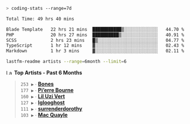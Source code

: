 ```zsh
> coding-stats --range=7d
```

<!--START_SECTION:waka-->

```txt
Total Time: 49 hrs 40 mins

Blade Template   22 hrs 21 mins  ███████████▒░░░░░░░░░░░░░   44.70 %
PHP              20 hrs 27 mins  ██████████▒░░░░░░░░░░░░░░   40.91 %
SCSS             2 hrs 23 mins   █▒░░░░░░░░░░░░░░░░░░░░░░░   04.77 %
TypeScript       1 hr 12 mins    ▓░░░░░░░░░░░░░░░░░░░░░░░░   02.43 %
Markdown         1 hr 3 mins     ▓░░░░░░░░░░░░░░░░░░░░░░░░   02.11 %
```

<!--END_SECTION:waka-->

```zsh
lastfm-readme artists --range=6month --limit=6
```

<!--START_LASTFM_ARTISTS:{"period": "6month", "rows": 6}-->
<a href="https://last.fm" target="_blank"><img src="https://user-images.githubusercontent.com/17434202/215290617-e793598d-d7c9-428f-9975-156db1ba89cc.svg" alt="Last.fm Logo" width="18" height="13"/></a> **Top Artists - Past 6 Months**

> `253 ▶️` ∙ **[Bones](https://www.last.fm/music/Bones)**<br/>
> `177 ▶️` ∙ **[Pi’erre Bourne](https://www.last.fm/music/Pi%E2%80%99erre+Bourne)**<br/>
> `160 ▶️` ∙ **[Lil Uzi Vert](https://www.last.fm/music/Lil+Uzi+Vert)**<br/>
> `127 ▶️` ∙ **[Iglooghost](https://www.last.fm/music/Iglooghost)**<br/>
> `111 ▶️` ∙ **[surrenderdorothy](https://www.last.fm/music/surrenderdorothy)**<br/>
> `103 ▶️` ∙ **[Mac Quayle](https://www.last.fm/music/Mac+Quayle)**<br/>
<!--END_LASTFM_ARTISTS-->
